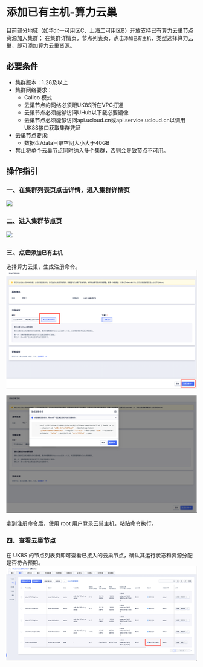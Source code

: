 # 添加已有主机-算力云巢

目前部分地域（如华北一可用区C、上海二可用区B）开放支持已有算力云巢节点资源加入集群； 在集群详情页，节点列表页，点击`添加已有主机`，类型选择算力云巢，即可添加算力云巢资源。

## 必要条件
- 集群版本：1.28及以上
- 集群网络要求：
  - Calico 模式
  - 云巢节点的网络必须跟UK8S所在VPC打通
  - 云巢节点必须能够访问UHub以下载必要镜像
  - 云巢节点必须能够访问api.ucloud.cn或api.service.ucloud.cn以调用UK8S接口获取集群凭证
- 云巢节点要求:
  - 数据盘/data目录空间大小大于40GB
- 禁止将单个云巢节点同时纳入多个集群，否则会导致节点不可用。


## 操作指引

### 一、在集群列表页点击详情，进入集群详情页

![](/images/userguide/添加已有节点1.png)

### 二、进入集群节点页

![](/images/userguide/添加已有节点2.png)

### 三、点击`添加已有主机`

选择算力云巢，生成注册命令。    
![](/images/userguide/添加已有节点4.png)

![](/images/userguide/添加已有节点5.png)

拿到注册命令后，使用 root 用户登录云巢主机，粘贴命令执行。

### 四、查看云巢节点
在 UK8S 的节点列表页即可查看已接入的云巢节点，确认其运行状态和资源分配是否符合预期。
![](/images/userguide/添加已有节点6.png)